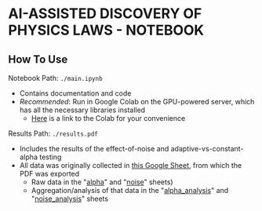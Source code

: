 # AI-ASSISTED DISCOVERY OF PHYSICS LAWS - NOTEBOOK

## How To Use
Notebook Path: `./main.ipynb`
- Contains documentation and code
- *Recommended*: Run in Google Colab on the GPU-powered server, which has all the necessary libraries installed
  - [Here](https://colab.research.google.com/drive/1csJsHGzou9a-Loy9jC4-OyhB1P12Z2rQ?usp=sharing) is a link to the Colab for your convenience

Results Path: `./results.pdf`
- Includes the results of the effect-of-noise and adaptive-vs-constant-alpha testing
- All data was originally collected in [this Google Sheet](https://docs.google.com/spreadsheets/d/1t9HqzVDHinJkV29-46H7Hvq82RXtvIA1s53FudI60SY/edit?usp=sharing), from which the PDF was exported
  - Raw data in the "[alpha](https://docs.google.com/spreadsheets/d/1t9HqzVDHinJkV29-46H7Hvq82RXtvIA1s53FudI60SY/edit?gid=0#gid=0)" and "[noise](https://docs.google.com/spreadsheets/d/1t9HqzVDHinJkV29-46H7Hvq82RXtvIA1s53FudI60SY/edit?gid=344099043#gid=344099043)" sheets)
  - Aggregation/analysis of that data in the "[alpha_analysis](https://docs.google.com/spreadsheets/d/1t9HqzVDHinJkV29-46H7Hvq82RXtvIA1s53FudI60SY/edit?gid=146546834#gid=146546834)" and "[noise_analysis](https://docs.google.com/spreadsheets/d/1t9HqzVDHinJkV29-46H7Hvq82RXtvIA1s53FudI60SY/edit?gid=1500867377#gid=1500867377)" sheets
